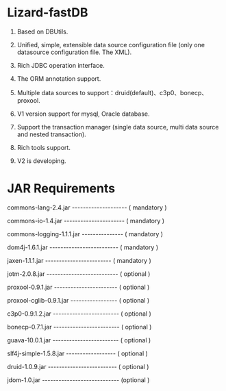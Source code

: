 Lizard-fastDB
=============

1. Based on DBUtils.

2. Unified, simple, extensible data source configuration file (only one datasource configuration file. The XML).

3. Rich JDBC operation interface.

4. The ORM annotation support.

5. Multiple data sources to support：druid(default)、c3p0、bonecp、proxool.

6. V1 version support for mysql, Oracle database.

7. Support the transaction manager (single data source, multi data source and nested transaction).

8. Rich tools support.

9. V2 is developing.

JAR Requirements
=============

commons-lang-2.4.jar  -------------------- ( mandatory )

commons-io-1.4.jar  ---------------------- ( mandatory )

commons-logging-1.1.1.jar  --------------- ( mandatory )

dom4j-1.6.1.jar  ------------------------- ( mandatory )

jaxen-1.1.1.jar 	------------------------ ( mandatory )

jotm-2.0.8.jar  -------------------------- ( optional )

proxool-0.9.1.jar  ----------------------- ( optional )

proxool-cglib-0.9.1.jar  ----------------- ( optional )

c3p0-0.9.1.2.jar  ------------------------ ( optional )

bonecp-0.7.1.jar  ------------------------ ( optional )

guava-10.0.1.jar  ------------------------ ( optional )

slf4j-simple-1.5.8.jar  ------------------ ( optional )

druid-1.0.9.jar  ------------------------- ( optional )

jdom-1.0.jar  ---------------------------- (optional )

